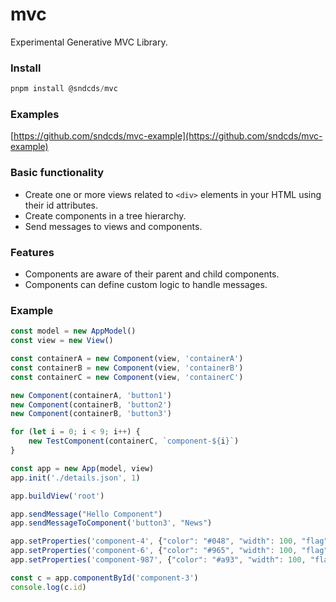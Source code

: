 # mvc

Experimental Generative MVC Library.


### Install

```js
pnpm install @sndcds/mvc
```


### Examples

[https://github.com/sndcds/mvc-example](https://github.com/sndcds/mvc-example)


### Basic functionality

- Create one or more views related to `<div>` elements in your HTML using their id attributes.
- Create components in a tree hierarchy.
- Send messages to views and components.

### Features

- Components are aware of their parent and child components.
- Components can define custom logic to handle messages.

### Example

```js
const model = new AppModel()
const view = new View()

const containerA = new Component(view, 'containerA')
const containerB = new Component(view, 'containerB')
const containerC = new Component(view, 'containerC')

new Component(containerA, 'button1')
new Component(containerB, 'button2')
new Component(containerB, 'button3')

for (let i = 0; i < 9; i++) {
    new TestComponent(containerC, `component-${i}`)
}

const app = new App(model, view)
app.init('./details.json', 1)

app.buildView('root')

app.sendMessage("Hello Component")
app.sendMessageToComponent('button3', "News")

app.setProperties('component-4', {"color": "#048", "width": 100, "flag": true })
app.setProperties('component-6', {"color": "#965", "width": 100, "flag": true })
app.setProperties('component-987', {"color": "#a93", "width": 100, "flag": true })

const c = app.componentById('component-3')
console.log(c.id)
```
